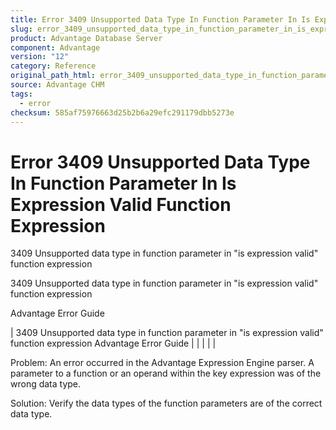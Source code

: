 ```yaml
---
title: Error 3409 Unsupported Data Type In Function Parameter In Is Expression Valid Function Expression
slug: error_3409_unsupported_data_type_in_function_parameter_in_is_expression_valid_function_expression
product: Advantage Database Server
component: Advantage
version: "12"
category: Reference
original_path_html: error_3409_unsupported_data_type_in_function_parameter_in_is_expression_valid_function_expression.htm
source: Advantage CHM
tags:
  - error
checksum: 585af75976663d25b2b6a29efc291179dbb5273e
---
```


# Error 3409 Unsupported Data Type In Function Parameter In Is Expression Valid Function Expression

3409 Unsupported data type in function parameter in "is expression valid" function expression

3409 Unsupported data type in function parameter in "is expression valid" function expression

Advantage Error Guide

| 3409 Unsupported data type in function parameter in "is expression valid" function expression  Advantage Error Guide |  |  |  |  |

Problem: An error occurred in the Advantage Expression Engine parser. A parameter to a function or an operand within the key expression was of the wrong data type.

Solution: Verify the data types of the function parameters are of the correct data type.
